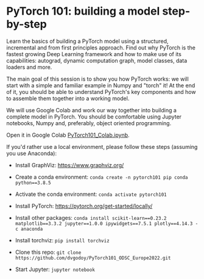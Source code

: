 # PyTorch 101: building a model step-by-step

Learn the basics of building a PyTorch model using a structured, incremental and from first principles approach. Find out why PyTorch is the fastest growing Deep Learning framework and how to make use of its capabilities: autograd, dynamic computation graph, model classes, data loaders and more.

The main goal of this session is to show you how PyTorch works: we will start with a simple and familiar example in Numpy and "torch" it! At the end of it, you should be able to understand PyTorch's key components and how to assemble them together into a working model.

We will use Google Colab and work our way together into building a complete model in PyTorch. You should be comfortable using Jupyter notebooks, Numpy and, preferably, object oriented programming.

Open it in Google Colab [PyTorch101_Colab.ipynb](https://colab.research.google.com/github/dvgodoy/PyTorch101_PyGeekle22/blob/main/PyTorch101_Colab.ipynb).

If you'd rather use a local environment, please follow these steps (assuming you use Anaconda):

- Install GraphViz: https://www.graphviz.org/

- Create a conda environment: `conda create -n pytorch101 pip conda python==3.8.5`

- Activate the conda environment: `conda activate pytorch101`

- Install PyTorch: https://pytorch.org/get-started/locally/

- Install other packages: `conda install scikit-learn==0.23.2 matplotlib==3.3.2 jupyter==1.0.0 ipywidgets==7.5.1 plotly==4.14.3 -c anaconda`

- Install torchviz: `pip install torchviz`

- Clone this repo: `git clone https://github.com/dvgodoy/PyTorch101_ODSC_Europe2022.git`

- Start Jupyter: `jupyter notebook`
